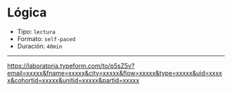 # Lógica

* Tipo: `lectura`
* Formato: `self-paced`
* Duración: `40min`

***

https://laboratoria.typeform.com/to/p5sZ5v?email=xxxxx&fname=xxxxx&city=xxxxx&flow=xxxxx&type=xxxxx&uid=xxxxx&cohortid=xxxxx&unitid=xxxxx&partid=xxxxx
